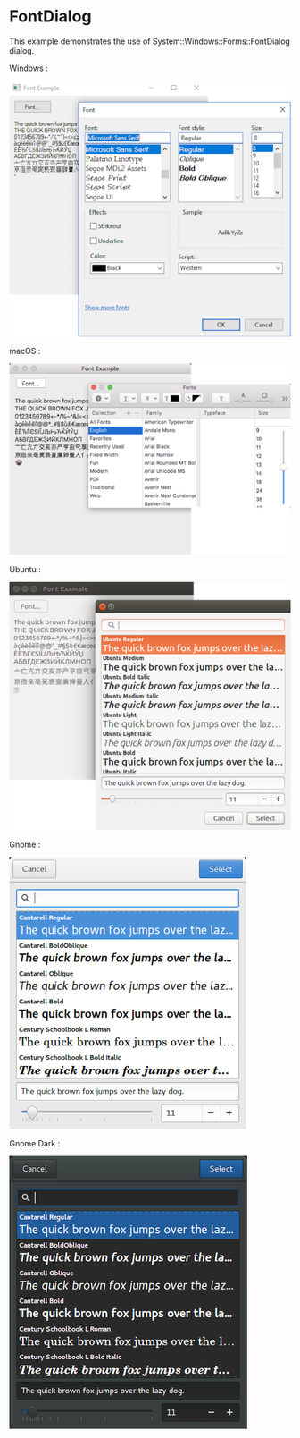 # FontDialog

This example demonstrates the use of System::Windows::Forms::FontDialog dialog.

Windows :

![GitHub Logo](../../../docs/Pictures/Examples/Forms/FontDialogW.png)

macOS :

![GitHub Logo](../../../docs/Pictures/Examples/Forms/FontDialogM.png)

Ubuntu :

![GitHub Logo](../../../docs/Pictures/Examples/Forms/FontDialogU.png)

Gnome :

![GitHub Logo](../../../docs/Pictures/Examples/Forms/FontDialogG.png)

Gnome Dark :

![GitHub Logo](../../../docs/Pictures/Examples/Forms/FontDialogGD.png)
